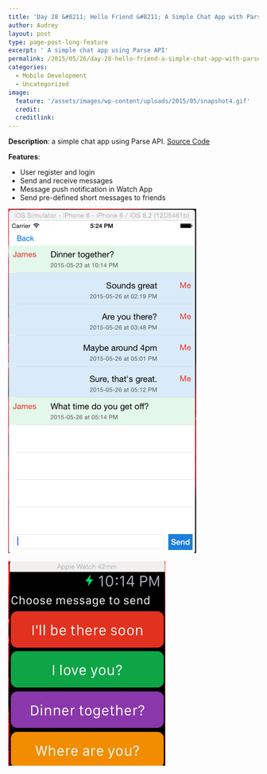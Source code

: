 ```yaml
---
title: 'Day 28 &#8211; Hello Friend &#8211; A Simple Chat App with Parse'
author: Audrey
layout: post
type: page-post-long-feature
excerpt: ' A simple chat app using Parse API'
permalink: /2015/05/26/day-28-hello-friend-a-simple-chat-app-with-parse/
categories:
  - Mobile Development
  - Uncategorized
image:
  feature: '/assets/images/wp-content/uploads/2015/05/snapshot4.gif'
  credit: 
  creditlink: 
---
```

**Description**: a simple chat app using Parse API. [Source Code][1]

**Features**:

  * User register and login
  * Send and receive messages
  * Message push notification in Watch App
  * Send pre-defined short messages to friends

[<img class="aligncenter size-full wp-image-868" src="/assets/images/wp-content/uploads/2015/05/snapshot4.gif" alt="snapshot" width="378" height="691" />][2]

[<img class="aligncenter size-full wp-image-870" src="/assets/images/wp-content/uploads/2015/05/snapshot11.gif" alt="snapshot1" width="316" height="410" />][3]

 [1]: https://github.com/vidaaudrey/028-Hello-Friend-Parse-Chat-App
 [2]: /assets/images/wp-content/uploads/2015/05/snapshot4.gif
 [3]: /assets/images/wp-content/uploads/2015/05/snapshot11.gif